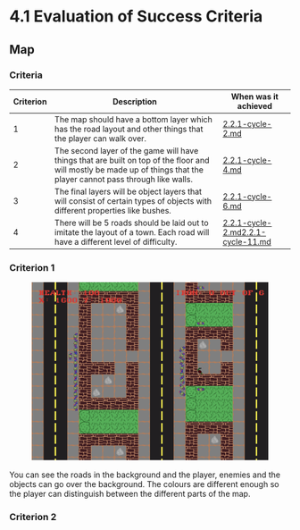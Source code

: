 # 4.1 Evaluation of Success Criteria

## Map

### Criteria

| Criterion | Description                                                                                                                                                           | When was it achieved                                                                                                                               |
| --------- | --------------------------------------------------------------------------------------------------------------------------------------------------------------------- | -------------------------------------------------------------------------------------------------------------------------------------------------- |
| 1         | The map should have a bottom layer which has the road layout and other things that the player can walk over.                                                          | [2.2.1-cycle-2.md](../design-and-development/2.2.1-cycle-2.md "mention")                                                                           |
| 2         | The second layer of the game will have things that are built on top of the floor and will mostly be made up of things that the player cannot pass through like walls. | [2.2.1-cycle-4.md](../design-and-development/2.2.1-cycle-4.md "mention")                                                                           |
| 3         | The final layers will be object layers that will consist of certain types of objects with different properties like bushes.                                           | [2.2.1-cycle-6.md](../design-and-development/2.2.1-cycle-6.md "mention")                                                                           |
| 4         | There will be 5 roads should be laid out to imitate the layout of a town.  Each road will have a different level of difficulty.                                       | [2.2.1-cycle-2.md](../design-and-development/2.2.1-cycle-2.md "mention")[2.2.1-cycle-11.md](../design-and-development/2.2.1-cycle-11.md "mention") |

### Criterion 1

<figure><img src="../.gitbook/assets/image.png" alt=""><figcaption></figcaption></figure>

You can see the roads in the background and the player, enemies and the objects can go over the background. The colours are different enough so the player can distinguish between the different parts of the map.

### Criterion 2

